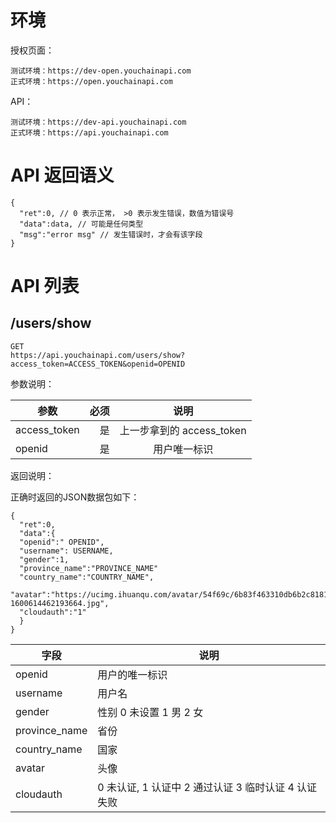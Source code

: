 # 环境

授权页面：
```
测试环境：https://dev-open.youchainapi.com
正式环境：https://open.youchainapi.com
```

API：
```
测试环境：https://dev-api.youchainapi.com
正式环境：https://api.youchainapi.com
```

# API 返回语义

```
{
  "ret":0, // 0 表示正常， >0 表示发生错误，数值为错误号
  "data":data, // 可能是任何类型
  "msg":"error msg" // 发生错误时，才会有该字段
}
```

# API 列表

## /users/show

```
GET
https://api.youchainapi.com/users/show?access_token=ACCESS_TOKEN&openid=OPENID
```

参数说明：


| 参数        | 必须    |  说明  |
| --------   | -----:   | :----: |
| access_token        | 是      |   上一步拿到的 access_token  |
| openid        | 是     |  用户唯一标识    |

返回说明：

正确时返回的JSON数据包如下：

```
{
  "ret":0,
  "data":{
  "openid":" OPENID",
  "username": USERNAME,
  "gender":1,
  "province_name":"PROVINCE_NAME"
  "country_name":"COUNTRY_NAME",
  "avatar":"https://ucimg.ihuanqu.com/avatar/54f69c/6b83f463310db6b2c8181d09fc-1600614462193664.jpg",
  "cloudauth":"1"
  }
}
```

|字段|说明|
| --- | --- |
|openid|用户的唯一标识|
|username|用户名|
|gender|性别 0 未设置 1 男 2 女|
|province_name	|省份|
|country_name	|国家|
|avatar	|头像|
|cloudauth| 0 未认证,  1 认证中 2 通过认证  3 临时认证  4 认证失败|
